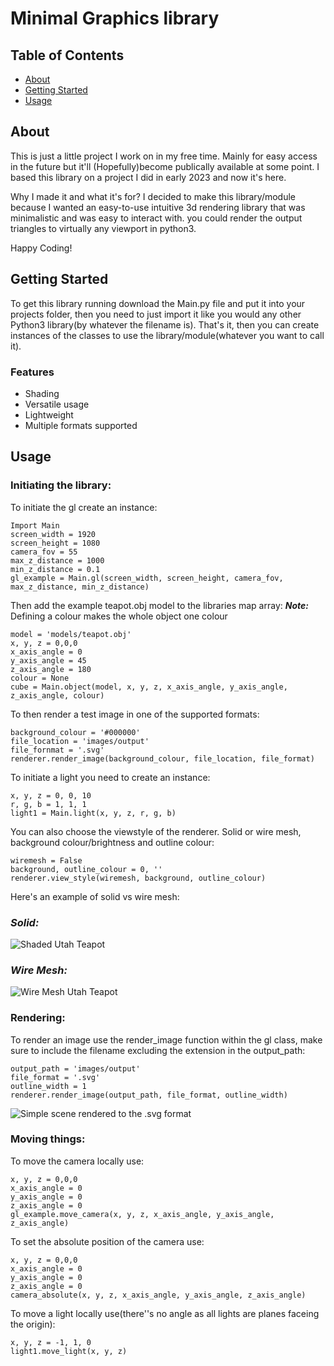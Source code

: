 # Minimal Graphics library

## Table of Contents

+ [About](#about)
+ [Getting Started](#getting_started)
+ [Usage](#usage)

## <a name = "about">About</a>

 This is just a little project I work on
 in my free time. Mainly for easy access
 in the future but it'll (Hopefully)become
 publically available at some point. I
 based this library on a project I did
 in early 2023 and now it's here.

 Why I made it and what it's for?
 I decided to make this library/module
 because I wanted an easy-to-use
 intuitive 3d rendering library that
 was minimalistic and was easy to
 interact with. you could render the
 output triangles to virtually any
 viewport in python3.

 Happy Coding!

## <a name = "getting_started">Getting Started</a>

To get this library running download the Main.py file and put it into your projects folder, then you need to just import it like you would any other Python3 library(by whatever the filename is). That's it, then you can create instances of the classes to use the library/module(whatever you want to call it).  
### Features  
- Shading  
- Versatile usage  
- Lightweight  
- Multiple formats supported  

## <a name = "usage">Usage</a>

### Initiating the library:

To initiate the gl create an instance:

```
Import Main  
screen_width = 1920  
screen_height = 1080  
camera_fov = 55 
max_z_distance = 1000  
min_z_distance = 0.1  
gl_example = Main.gl(screen_width, screen_height, camera_fov, max_z_distance, min_z_distance)
```

Then add the example teapot.obj model to the libraries map array:
***Note:*** Defining a colour makes the whole object one colour

```
model = 'models/teapot.obj'  
x, y, z = 0,0,0  
x_axis_angle = 0  
y_axis_angle = 45  
z_axis_angle = 180  
colour = None  
cube = Main.object(model, x, y, z, x_axis_angle, y_axis_angle, z_axis_angle, colour)  
```

To then render a test image in one of the supported formats:

```
background_colour = '#000000'  
file_location = 'images/output'  
file_fornmat = '.svg'  
renderer.render_image(background_colour, file_location, file_format)  
```

To initiate a light you need to create an instance:

```
x, y, z = 0, 0, 10
r, g, b = 1, 1, 1
light1 = Main.light(x, y, z, r, g, b)
```

You can also choose the viewstyle of the renderer. Solid or wire mesh, background colour/brightness and outline colour:

```
wiremesh = False
background, outline_colour = 0, ''
renderer.view_style(wiremesh, background, outline_colour)
```

Here's an example of solid vs wire mesh:

### *Solid:*

![Shaded Utah Teapot](images/shaded_utah_teapot.png)

### *Wire Mesh:*

![Wire Mesh Utah Teapot](images/wiremesh_utah_teapot.png)

### Rendering:

To render an image use the render_image function within the gl class, make sure to include the filename excluding the extension in the output_path:

```
output_path = 'images/output'
file_format = '.svg'
outline_width = 1
renderer.render_image(output_path, file_format, outline_width)
```

![Simple scene rendered to the .svg format](images/output.svg)

### Moving things:

To move the camera locally use:

```
x, y, z = 0,0,0  
x_axis_angle = 0   
y_axis_angle = 0  
z_axis_angle = 0  
gl_example.move_camera(x, y, z, x_axis_angle, y_axis_angle, z_axis_angle)  
```

To set the absolute position of the camera use:

```
x, y, z = 0,0,0  
x_axis_angle = 0   
y_axis_angle = 0  
z_axis_angle = 0  
camera_absolute(x, y, z, x_axis_angle, y_axis_angle, z_axis_angle)  
```

To move a light locally use(there''s no angle as all lights are planes faceing the origin):

```
x, y, z = -1, 1, 0
light1.move_light(x, y, z)
```
